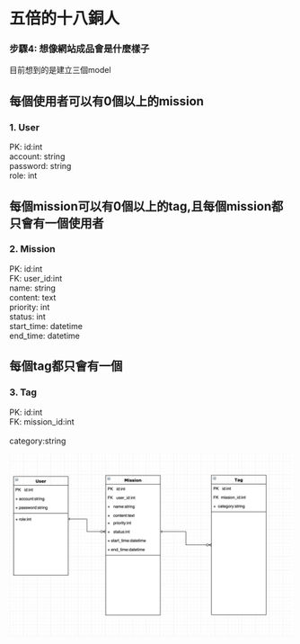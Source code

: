 # 五倍的十八銅人

### 步驟4: 想像網站成品會是什麼樣子

目前想到的是建立三個model
</br>
## 每個使用者可以有0個以上的mission 
### 1. User  
PK: id:int </br>
account: string </br>
password: string </br>
role: int </br>

## 每個mission可以有0個以上的tag,且每個mission都只會有一個使用者
### 2. Mission 
PK: id:int </br>
FK: user_id:int </br>
name: string </br>
content: text </br>
priority: int </br>
status: int </br>
start_time: datetime </br>
end_time: datetime </br>
## 每個tag都只會有一個
### 3. Tag
PK: id:int  </br>
FK: mission_id:int  
</br>
category:string 
</br>

![image](https://github.com/amoeric/5xruby/blob/master/ER-Model%E4%BF%AE%E6%AD%A3%E7%89%88.png)
